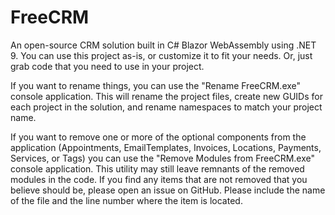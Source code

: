 # FreeCRM 

An open-source CRM solution built in C# Blazor WebAssembly using .NET 9. You can use this project as-is,
or customize it to fit your needs. Or, just grab code that you need to use in your project.

If you want to rename things, you can use the "Rename FreeCRM.exe" console application.
This will rename the project files, create new GUIDs for each project in the solution,
and rename namespaces to match your project name.

If you want to remove one or more of the optional components from the application
(Appointments, EmailTemplates, Invoices, Locations, Payments, Services, or Tags)
you can use the "Remove Modules from FreeCRM.exe" console application.
This utility may still leave remnants of the removed modules in the code.
If you find any items that are not removed that you believe should be,
please open an issue on GitHub. Please include the name of the file and the line number
where the item is located.